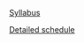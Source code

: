 [Syllabus](https://jobschepens.github.io/didakt/syllabus.html) 

[Detailed schedule](https://jobschepens.github.io/didakt/detailedschedule.html) 